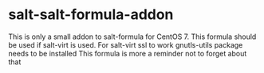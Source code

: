 # salt-salt-formula-addon
This is only a small addon to salt-formula for CentOS 7. 
This formula should be used if salt-virt is used.
For salt-virt ssl to work gnutls-utils package needs to be installed
This formula is more a reminder not to forget about that
